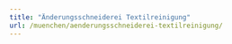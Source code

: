 ```yaml
---
title: "Änderungsschneiderei Textilreinigung"
url: /muenchen/aenderungsschneiderei-textilreinigung/
---
```

